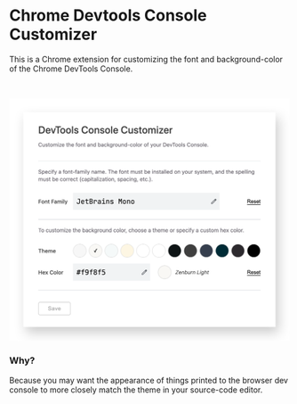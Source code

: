 # Chrome Devtools Console Customizer
This is a Chrome extension for customizing the font and background-color of the Chrome DevTools Console.

<br>

<p align="center"><img src="graphics/screenshot.png" width="655px" /></p>

### Why?
Because you may want the appearance of things printed to the browser dev console to more closely match the theme in your source-code editor.
